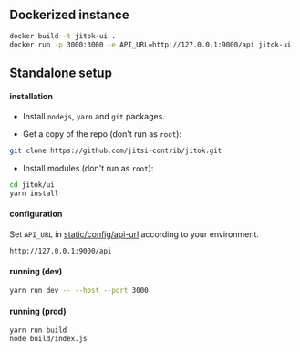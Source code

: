## Dockerized instance

```bash
docker build -t jitok-ui .
docker run -p 3000:3000 -e API_URL=http://127.0.0.1:9000/api jitok-ui
```

## Standalone setup

#### installation

- Install `nodejs`, `yarn` and `git` packages.

- Get a copy of the repo (don't run as `root`):

```bash
git clone https://github.com/jitsi-contrib/jitok.git
```

- Install modules (don't run as `root`):

```bash
cd jitok/ui
yarn install
```

#### configuration

Set `API_URL` in [static/config/api-url](/ui/static/config/api-url) according
to your environment.

```text
http://127.0.0.1:9000/api
```

#### running (dev)

```bash
yarn run dev -- --host --port 3000
```

#### running (prod)

```bash
yarn run build
node build/index.js
```
